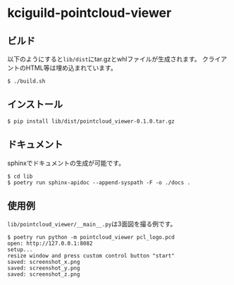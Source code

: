 # kciguild-pointcloud-viewer

## ビルド

以下のようにすると`lib/dist`にtar.gzとwhlファイルが生成されます。
クライアントのHTML等は埋め込まれています。

```console
$ ./build.sh
```

## インストール

```console
$ pip install lib/dist/pointcloud_viewer-0.1.0.tar.gz
```

## ドキュメント

sphinxでドキュメントの生成が可能です。

```console
$ cd lib
$ poetry run sphinx-apidoc --append-syspath -F -o ./docs .
```

## 使用例

`lib/pointcloud_viewer/__main__.py`は3面図を撮る例です。

```console
$ poetry run python -m pointcloud_viewer pcl_logo.pcd
open: http://127.0.0.1:8082
setup...
resize window and press custom control button "start"
saved: screenshot_x.png
saved: screenshot_y.png
saved: screenshot_z.png
```
